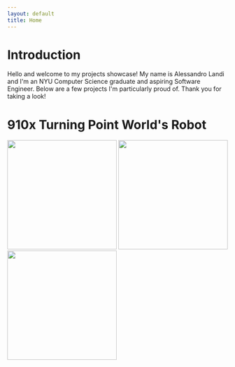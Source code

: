 ```yaml
---
layout: default
title: Home
---
```


# Introduction

Hello and welcome to my projects showcase! My name is Alessandro Landi and I'm an NYU Computer Science graduate and aspiring Software Engineer. Below are a few projects I'm particularly proud of. Thank you for taking a look!

# 910x Turning Point World's Robot

<img src="assets/img/910Auton.gif" height="250"> 
<img src="assets/img/IMG_1151.gif" height="250"> 
<img src="assets/img/IMG_1181.gif" height="250">
